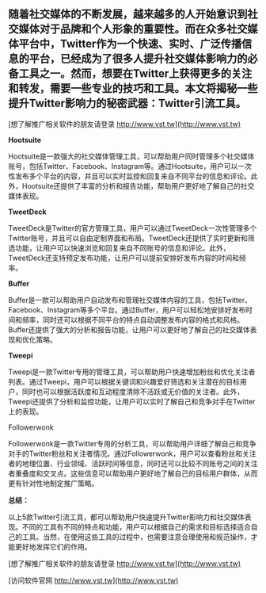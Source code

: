 ## **随着社交媒体的不断发展，越来越多的人开始意识到社交媒体对于品牌和个人形象的重要性。而在众多社交媒体平台中，Twitter作为一个快速、实时、广泛传播信息的平台，已经成为了很多人提升社交媒体影响力的必备工具之一。然而，想要在Twitter上获得更多的关注和转发，需要一些专业的技巧和工具。本文将揭秘一些提升Twitter影响力的秘密武器：Twitter引流工具。**

[想了解推广相关软件的朋友请登录 http://www.vst.tw](http://www.vst.tw)

**Hootsuite**

Hootsuite是一款强大的社交媒体管理工具，可以帮助用户同时管理多个社交媒体账号，包括Twitter、Facebook、Instagram等。通过Hootsuite，用户可以一次性发布多个平台的内容，并且可以实时监控和回复来自不同平台的信息和评论。此外，Hootsuite还提供了丰富的分析和报告功能，帮助用户更好地了解自己的社交媒体表现。

**TweetDeck**

TweetDeck是Twitter的官方管理工具，用户可以通过TweetDeck一次性管理多个Twitter账号，并且可以自由定制界面和布局。TweetDeck还提供了实时更新和筛选功能，让用户可以快速浏览和回复来自不同账号的信息和评论。此外，TweetDeck还支持预定发布功能，让用户可以提前安排好发布内容的时间和频率。

**Buffer**

Buffer是一款可以帮助用户自动发布和管理社交媒体内容的工具，包括Twitter、Facebook、Instagram等多个平台。通过Buffer，用户可以轻松地安排好发布时间和频率，同时还可以根据不同平台的特点自动调整发布内容的格式和风格。Buffer还提供了强大的分析和报告功能，让用户可以更好地了解自己的社交媒体表现和优化策略。

**Tweepi**

Tweepi是一款Twitter专用的管理工具，可以帮助用户快速增加粉丝和优化关注者列表。通过Tweepi，用户可以根据关键词和兴趣爱好筛选和关注潜在的目标用户，同时也可以根据活跃度和互动程度清除不活跃或无价值的关注者。此外，Tweepi还提供了分析和监控功能，让用户可以实时了解自己和竞争对手在Twitter上的表现。

Followerwonk

Followerwonk是一款Twitter专用的分析工具，可以帮助用户详细了解自己和竞争对手的Twitter粉丝和关注者情况。通过Followerwonk，用户可以查看粉丝和关注者的地理位置、行业领域、活跃时间等信息，同时还可以比较不同账号之间的关注者重叠度和交叉点。这些信息可以帮助用户更好地了解自己的目标用户群体，从而更有针对性地制定推广策略。

**总结：**

以上5款Twitter引流工具，都可以帮助用户快速提升Twitter影响力和社交媒体表现。不同的工具有不同的特点和功能，用户可以根据自己的需求和目标选择适合自己的工具。当然，在使用这些工具的过程中，也需要注意合理使用和规范操作，才能更好地发挥它们的作用。

[想了解推广相关软件的朋友请登录 http://www.vst.tw](http://www.vst.tw)


[访问软件官网 http://www.vst.tw](http://www.vst.tw)

